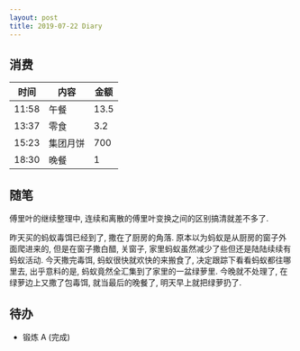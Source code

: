 ```yaml
---
layout: post
title: 2019-07-22 Diary
---
```


## 消费

| 时间 | 内容 | 金额 |
| - | - | - |
| 11:58 | 午餐 | 13.5 |
| 13:37 | 零食 | 3.2 |
| 15:23 | 集团月饼 | 700 |
| 18:30 | 晚餐 | 1 |


## 随笔

傅里叶的继续整理中, 连续和离散的傅里叶变换之间的区别搞清就差不多了.

昨天买的蚂蚁毒饵已经到了, 撒在了厨房的角落. 原本以为蚂蚁是从厨房的窗子外面爬进来的,
但是在窗子撒白醋, 关窗子, 家里蚂蚁虽然减少了些但还是陆陆续续有蚂蚁活动. 今天撒完毒饵,
蚂蚁很快就欢快的来搬食了, 决定跟踪下看看蚂蚁都往哪里去, 出乎意料的是,
蚂蚁竟然全汇集到了家里的一盆绿萝里. 今晚就不处理了, 在绿萝边上又撒了包毒饵,
就当最后的晚餐了, 明天早上就把绿萝扔了.

## 待办

- 锻炼 A (完成)
